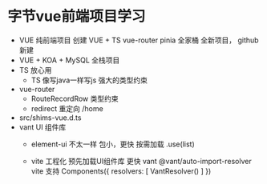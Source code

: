 # 字节vue前端项目学习

- VUE 纯前端项目
  创建 VUE + TS   vue-router pinia 全家桶
  全新项目， github 新建
- VUE + KOA + MySQL 全栈项目 
- TS 放心用
  - TS 像写java一样写js 强大的类型约束
- vue-router
  - RouteRecordRow 类型约束 
  - redirect 重定向 /home
- src/shims-vue.d.ts 
- vant UI 组件库 
  - element-ui 不太一样 包小，更快
    按需加载 .use(list) 
    
  - vite 工程化
    预先加载UI组件库 更快
    vant 
    @vant/auto-import-resolver
    vite 支持 
    Components({
      resolvers: [
        VantResolver()
      ]
    })

